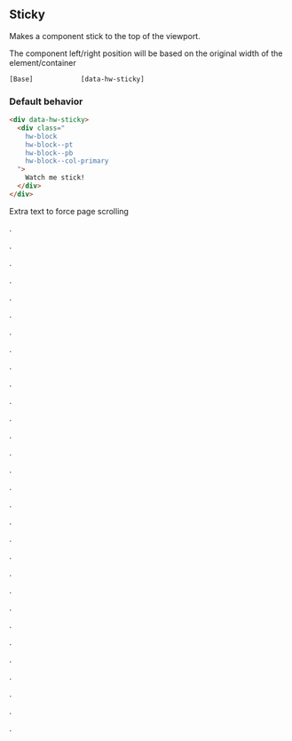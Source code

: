 
## Sticky

Makes a component stick to the top of the viewport.

The component left/right position will be based on the original width of the element/container

```code
[Base]            [data-hw-sticky]
```

### Default behavior

```html
<div data-hw-sticky>
  <div class="
    hw-block
    hw-block--pt
    hw-block--pb
    hw-block--col-primary
  ">
    Watch me stick!
  </div>
</div>
```

Extra text to force page scrolling

.

.

.

.

.

.

.

.

.

.

.

.

.

.

.

.

.

.

.

.

.

.

.

.

.

.

.

.

.

.
